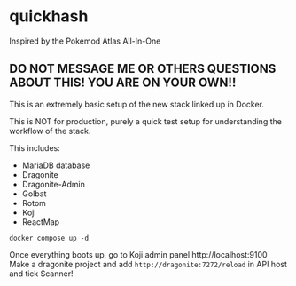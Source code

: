 # quickhash
Inspired by the Pokemod Atlas All-In-One

## DO NOT MESSAGE ME OR OTHERS QUESTIONS ABOUT THIS! YOU ARE ON YOUR OWN!!

This is an extremely basic setup of the new stack linked up in Docker. 

This is NOT for production, purely a quick test setup for understanding the workflow of the stack.

This includes:

* MariaDB database
* Dragonite
* Dragonite-Admin
* Golbat
* Rotom
* Koji
* ReactMap


```console
docker compose up -d
```

Once everything boots up, go to Koji admin panel http://localhost:9100 
Make a dragonite project and add ``http://dragonite:7272/reload`` in API host and tick Scanner!